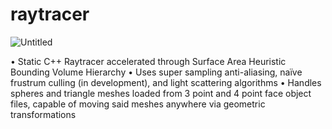 # raytracer

![Untitled](https://github.com/user-attachments/assets/61637109-ad86-4ae9-9928-3c2d9fef3e7e)

•	Static C++ Raytracer accelerated through Surface Area Heuristic Bounding Volume Hierarchy
•	Uses super sampling anti-aliasing, naïve frustrum culling (in development), and light scattering algorithms
•	Handles spheres and triangle meshes loaded from 3 point and 4 point face object files, capable of moving said meshes anywhere via geometric transformations

